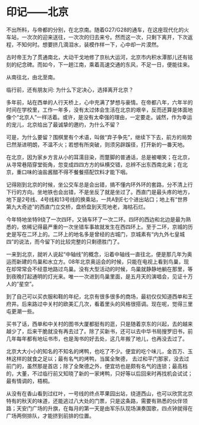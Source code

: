 # 印记——北京

不出所料，与帝都的分别，在北京南。随着G27/G28的通车，在这座现代化的火车站，一次次的迎来送往，一次次的归去来兮。然而这一次，只剩下离开，下次返程，不知何时。想要挤几滴泪水，装模作样一下，心中却一片漠然。

古时帝王为了贯通南北，大动干戈地修了京杭大运河，北京市内积水潭那儿还有铭刻的纪念碑。而如今，下一趟江南，乘着高速交通的东风，不足一日，便能往来。

从南往北，由北至南。

临行前，还有朋友问: 为什么下定决心，选择离开北京？

多年前，站在西单的人行天桥上，心中充满了梦想与豪情。在帝都八年，六年半的时间在学校里，工作一年多，没有太过体会生活在北京的艰辛，反而还算是体面地像个“北京人”一样活着。或许，是没有太牵强的理由，一定要走。诚然，作为幸运的宠儿，北京给出了最诚挚的邀约，为什么不留？

可是，为什么要留？围棋里有个术语，叫做“弃子争先”，继续下下去，前方的局势已然渐进明朗，不温不火；若想有所突破，则须另辟蹊径，打开新的一番天地。

在北京，因为家乡方言从小的耳濡目染，而蹩脚的普通话，总是被嘲笑；在北京，从寻常巷陌穿堂街角，忽变成四四方方的纵横交错，总辨不出东西南北来；在北京，重口味的油盐酱醋不得不餐餐搭配饮料才能下咽。

记得刚到北京的时候，坐公交车总是会出错，搞不懂内环外环的套路，分不清上行下行的方向。坐地铁也会出错，不是坐反了就是坐过了。西直门是最头疼的地方，地下是2号线、4号线和13号线的换乘站，一共A到E七个进出站口；地上有“世界第九大奇迹”的西直门立交桥，盘桥盘到天荒地老，海枯石烂。

今年特地坐特9绕了一次四环，又骑车环了一次二环。四环的西边和北边是最为熟悉的，依稀记得最严重的一次坐错车事故就发生在西四环上。至于二环，京城的历史是写在二环上的。二环上的地名多是曾经的古城门，京城素有“内九外七皇城四”的说法，而今留下的比较完整的只剩德胜门了。

一来到北京，就听人说起“中轴线”的概念，沿着中轴线一直往北，便是那几年为奥运而新建的鸟巢和水立方。08年北京奥运会的时候，只能在电视上看到鸟巢，现在却常常会不经意地路过鸟巢。没有大型活动的时候，鸟巢就静静地躺在那里，等到夜晚打起通明的灯光来。唯一一次进到鸟巢里面，是五月天的演唱会，见证十万人的“星空”。

到了自己可以买衣服和鞋的年纪，北京有很多很多的商场，最初仅仅知道西单和王府井。后来路过中关村的欧美汇几次，看着里头的风格很搭调。现在呢，觉得三里屯更潮一些。

买书了话，西单和中关村的图书大厦都挺有的逛，只是随着京东的兴起，去的越来越少了，后来干脆就没有再去过了。除了买新书，还可以去中华书局搜罗旧书，前几年每年都有地坛书市，也是淘书的好去处，这几年搬了地儿，也再没去过了。

北京大大小小的知名的不知名的烤鸭，也吃了不少。便宜的吃个味儿，金百万、玉林这样的就食之足以；最有名气的烤鸭，当属全聚德， 去过和平门那家，没去过前门的，虽然那是首店；除了全聚德之外，便宜坊也是颇有名气的连锁；最高档的，大董，不过临行前又知晓了新的一家烤鸭，只好等以后回来时再找机会试试；最有情调的，梧桐。

从没有在香山看到过红叶，一号线的终点苹果园出站，绕道西山，也可以欣赏北京特有的秋天的味道，还能逃过八大处的门票，只是这条路，需要有熟悉的伙伴领路；天安门广场的升旗，在每月的第一天是由军乐队现场演奏国歌，四点钟就得在广场两侧排队，才能挤到前排的位置。

